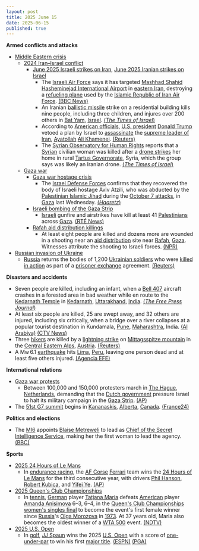 ```yaml
---
layout: post
title: 2025 June 15
date: 2025-06-15
published: true
---
```



**Armed conflicts and attacks**

* [Middle Eastern crisis](https://en.wikipedia.org/wiki/Middle_Eastern_crisis_%282023%E2%80%93present%29 "Middle Eastern crisis (2023–present)")
  + [2024 Iran–Israel conflict](https://en.wikipedia.org/wiki/2024_Iran%E2%80%93Israel_conflict "2024 Iran–Israel conflict")
    - [June 2025 Israeli strikes on Iran](https://en.wikipedia.org/wiki/June_2025_Israeli_strikes_on_Iran "June 2025 Israeli strikes on Iran"), [June 2025 Iranian strikes on Israel](https://en.wikipedia.org/wiki/June_2025_Iranian_strikes_on_Israel "June 2025 Iranian strikes on Israel")
      * The [Israeli Air Force](https://en.wikipedia.org/wiki/Israeli_Air_Force "Israeli Air Force") says it has targeted [Mashhad Shahid Hasheminejad International Airport](https://en.wikipedia.org/wiki/Mashhad_Shahid_Hasheminejad_International_Airport "Mashhad Shahid Hasheminejad International Airport") in [eastern Iran](https://en.wikipedia.org/wiki/Eastern_Iran "Eastern Iran"), destroying a [refueling plane](https://en.wikipedia.org/wiki/Aerial_refueling "Aerial refueling") used by the [Islamic Republic of Iran Air Force](https://en.wikipedia.org/wiki/Islamic_Republic_of_Iran_Air_Force "Islamic Republic of Iran Air Force"). [(BBC News)](https://www.bbc.co.uk/news/live/c2kqkd03xn5t)
      * An Iranian [ballistic missile](https://en.wikipedia.org/wiki/Ballistic_missile "Ballistic missile") strike on a residential building kills nine people, including three children, and injures over 200 others in [Bat Yam](https://en.wikipedia.org/wiki/Bat_Yam "Bat Yam"), [Israel](https://en.wikipedia.org/wiki/Israel "Israel"). [(*The Times of Israel*)](https://www.timesofisrael.com/6-dead-including-2-children-in-iranian-missile-strike-on-bat-yam-apartment-building/)
      * According to [American officials](https://en.wikipedia.org/wiki/United_States_government "United States government"), [U.S. president](https://en.wikipedia.org/wiki/President_of_the_United_States "President of the United States") [Donald Trump](https://en.wikipedia.org/wiki/Donald_Trump "Donald Trump") vetoed a plan by Israel to [assassinate](https://en.wikipedia.org/wiki/Assassination "Assassination") the [supreme leader of Iran](https://en.wikipedia.org/wiki/Supreme_leader_of_Iran "Supreme leader of Iran"), [Ayatollah](https://en.wikipedia.org/wiki/Ayatollah "Ayatollah") [Ali Khamenei](https://en.wikipedia.org/wiki/Ali_Khamenei "Ali Khamenei"). [(Reuters)](https://www.reuters.com/world/middle-east/trump-vetoed-an-israeli-plan-kill-irans-supreme-leader-us-officials-say-2025-06-15/)
      * The [Syrian Observatory for Human Rights](https://en.wikipedia.org/wiki/Syrian_Observatory_for_Human_Rights "Syrian Observatory for Human Rights") reports that a [Syrian](https://en.wikipedia.org/wiki/Syria "Syria") civilian woman was killed after a [drone strikes](https://en.wikipedia.org/wiki/Drone_warfare "Drone warfare") her home in rural [Tartus Governorate](https://en.wikipedia.org/wiki/Tartus_Governorate "Tartus Governorate"), Syria, which the group says was likely an Iranian drone. [(*The Times of Israel*)](https://www.timesofisrael.com/liveblog_entry/rights-group-says-woman-killed-in-western-syria-likely-by-iranian-drone/)
  + [Gaza war](https://en.wikipedia.org/wiki/Gaza_war "Gaza war")
    - [Gaza war hostage crisis](https://en.wikipedia.org/wiki/Gaza_war_hostage_crisis "Gaza war hostage crisis")
      * The [Israel Defense Forces](https://en.wikipedia.org/wiki/Israel_Defense_Forces "Israel Defense Forces") confirms that they recovered the body of Israeli hostage Aviv Atzili, who was abducted by the [Palestinian Islamic Jihad](https://en.wikipedia.org/wiki/Palestinian_Islamic_Jihad "Palestinian Islamic Jihad") during the [October 7 attacks](https://en.wikipedia.org/wiki/October_7_attacks "October 7 attacks"), in [Gaza](https://en.wikipedia.org/wiki/Gaza_Strip "Gaza Strip") last Wednesday. [(*Haaretz*)](https://www.haaretz.com/israel-news/2025-06-15/ty-article/.premium/body-of-israeli-hostage-aviv-atzili-recovered-from-gaza-last-week-idf-confirms/00000197-631b-db73-aff7-7b5f32cc0000)
    - [Israeli bombing of the Gaza Strip](https://en.wikipedia.org/wiki/Israeli_bombing_of_the_Gaza_Strip "Israeli bombing of the Gaza Strip")
      * [Israeli](https://en.wikipedia.org/wiki/Israel "Israel") gunfire and airstrikes have kill at least 41 [Palestinians](https://en.wikipedia.org/wiki/Palestinians "Palestinians") across [Gaza](https://en.wikipedia.org/wiki/Gaza_Strip "Gaza Strip"). [(RTÉ News)](https://www.rte.ie/news/middle-east/2025/0615/1518606-israel-gaza-strikes/)
    - [Rafah aid distribution killings](https://en.wikipedia.org/wiki/Rafah_aid_distribution_killings "Rafah aid distribution killings")
      * At least eight people are killed and dozens more are wounded in a shooting near an [aid distribution](https://en.wikipedia.org/wiki/Humanitarian_aid "Humanitarian aid") site near [Rafah](https://en.wikipedia.org/wiki/Rafah "Rafah"), [Gaza](https://en.wikipedia.org/wiki/Gaza_Strip "Gaza Strip"). Witnesses attribute the shooting to Israeli forces. [(NPR)](https://www.npr.org/2025/06/15/nx-s1-5434274/at-least-8-dead-in-shooting-near-israeli-and-us-supported-aid-sites-in-gaza)
* [Russian invasion of Ukraine](https://en.wikipedia.org/wiki/Russian_invasion_of_Ukraine "Russian invasion of Ukraine")
  + [Russia](https://en.wikipedia.org/wiki/Russia "Russia") returns the bodies of 1,200 [Ukrainian soldiers](https://en.wikipedia.org/wiki/Armed_Forces_of_Ukraine "Armed Forces of Ukraine") who were [killed in action](https://en.wikipedia.org/wiki/Killed_in_action "Killed in action") as part of a [prisoner exchange](https://en.wikipedia.org/wiki/Prisoner_exchange "Prisoner exchange") agreement. [(Reuters)](https://www.reuters.com/world/europe/russia-has-handed-over-another-1200-bodies-ukrainian-soldiers-russian-state-news-2025-06-15/)

**Disasters and accidents**

* Seven people are killed, including an infant, when a [Bell 407](https://en.wikipedia.org/wiki/Bell_407 "Bell 407") aircraft crashes in a forested area in bad weather while en route to the [Kedarnath Temple](https://en.wikipedia.org/wiki/Kedarnath_Temple "Kedarnath Temple") in [Kedarnath](https://en.wikipedia.org/wiki/Kedarnath "Kedarnath"), [Uttarakhand](https://en.wikipedia.org/wiki/Uttarakhand "Uttarakhand"), [India](https://en.wikipedia.org/wiki/India "India"). [(*The Free Press Journal*)](https://www.freepressjournal.in/india/uttarakhand-helicopter-crash-7-killed-including-infant-as-chopper-crashes-near-kedarnath-route-terrifying-visuals-surface)
* At least six people are killed, 25 are swept away, and 32 others are injured, including six critically, when a bridge over a river collapses at a popular tourist destination in Kundamala, [Pune](https://en.wikipedia.org/wiki/Pune "Pune"), [Maharashtra](https://en.wikipedia.org/wiki/Maharashtra "Maharashtra"), India. [(Al Arabiya)](https://english.alarabiya.net/News/world/2025/06/15/six-killed-25-swept-away-after-bridge-collapse-in-india-s-pune) [(CTV News)](https://www.ctvnews.ca/world/article/2-killed-and-32-injured-after-a-bridge-collapses-at-a-tourist-destination-in-western-india/)
* Three [hikers](https://en.wikipedia.org/wiki/Hiking "Hiking") are killed by a [lightning strike](https://en.wikipedia.org/wiki/Lightning_strike "Lightning strike") on [Mittagsspitze mountain](https://en.wikipedia.org/wiki/Tschaggunser_Mittagspitze "Tschaggunser Mittagspitze") in the [Central Eastern Alps](https://en.wikipedia.org/wiki/Central_Eastern_Alps "Central Eastern Alps"), [Austria](https://en.wikipedia.org/wiki/Austria "Austria"). [(Reuters)](https://www.reuters.com/world/three-hikers-killed-by-lightning-strike-austrian-alps-2025-06-16/)
* A Mw 6.1 [earthquake](https://en.wikipedia.org/wiki/Earthquake "Earthquake") hits [Lima](https://en.wikipedia.org/wiki/Lima "Lima"), [Peru](https://en.wikipedia.org/wiki/Peru "Peru"), leaving one person dead and at least five others injured. [(Agencia EFE)](https://efe.com/mundo/2025-06-15/peru-terremoto-lima-callao/)

**International relations**

* [Gaza war protests](https://en.wikipedia.org/wiki/Gaza_war_protests "Gaza war protests")
  + Between 100,000 and 150,000 protesters march in [The Hague](https://en.wikipedia.org/wiki/The_Hague "The Hague"), [Netherlands](https://en.wikipedia.org/wiki/Netherlands "Netherlands"), demanding that the [Dutch government](https://en.wikipedia.org/wiki/Dutch_government "Dutch government") pressure Israel to halt its military campaign in the [Gaza Strip](https://en.wikipedia.org/wiki/Gaza_Strip "Gaza Strip"). [(AP)](https://apnews.com/article/netherlands-gaza-protest-hague-israel-4976ec568e1b61ad80fd5ab53df5871e)
* The [51st G7 summit](https://en.wikipedia.org/wiki/51st_G7_summit "51st G7 summit") begins in [Kananaskis](https://en.wikipedia.org/wiki/Kananaskis_Improvement_District "Kananaskis Improvement District"), [Alberta](https://en.wikipedia.org/wiki/Alberta "Alberta"), [Canada](https://en.wikipedia.org/wiki/Canada "Canada"). [(France24)](https://www.france24.com/en/americas/20250616-g7-leaders-canada-mideast-tariffs)

**Politics and elections**

* The [MI6](https://en.wikipedia.org/wiki/MI6 "MI6") appoints [Blaise Metreweli](https://en.wikipedia.org/wiki/Blaise_Metreweli "Blaise Metreweli") to lead as [Chief of the Secret Intelligence Service](https://en.wikipedia.org/wiki/Chief_of_the_Secret_Intelligence_Service "Chief of the Secret Intelligence Service"), making her the first woman to lead the agency. [(BBC)](https://www.bbc.com/news/articles/czxyx04dv1wo)

**Sports**

* [2025 24 Hours of Le Mans](https://en.wikipedia.org/wiki/2025_24_Hours_of_Le_Mans "2025 24 Hours of Le Mans")
  + In [endurance racing](https://en.wikipedia.org/wiki/Endurance_racing_%28motorsport%29 "Endurance racing (motorsport)"), the [AF Corse](https://en.wikipedia.org/wiki/AF_Corse "AF Corse") [Ferrari](https://en.wikipedia.org/wiki/Ferrari "Ferrari") team wins the [24 Hours of Le Mans](https://en.wikipedia.org/wiki/24_Hours_of_Le_Mans "24 Hours of Le Mans") for the third consecutive year, with drivers [Phil Hanson](https://en.wikipedia.org/wiki/Phil_Hanson_%28racing_driver%29 "Phil Hanson (racing driver)"), [Robert Kubica](https://en.wikipedia.org/wiki/Robert_Kubica "Robert Kubica"), and [Yifei Ye](https://en.wikipedia.org/wiki/Yifei_Ye "Yifei Ye"). [(AP)](https://apnews.com/article/le-mans-ferrari-24-hours-robert-kubica-affc5f1389e85c7bcf4d0d8a794caffb)
* [2025 Queen's Club Championships](https://en.wikipedia.org/wiki/2025_Queen%27s_Club_Championships "2025 Queen's Club Championships")
  + In [tennis](https://en.wikipedia.org/wiki/Tennis "Tennis"), [German](https://en.wikipedia.org/wiki/Tennis_in_Germany "Tennis in Germany") player [Tatjana Maria](https://en.wikipedia.org/wiki/Tatjana_Maria "Tatjana Maria") defeats [American](https://en.wikipedia.org/wiki/Tennis_in_the_United_States "Tennis in the United States") player [Amanda Anisimova](https://en.wikipedia.org/wiki/Amanda_Anisimova "Amanda Anisimova") 6–3, 6–4, in the [Queen's Club Championships](https://en.wikipedia.org/wiki/Queen%27s_Club_Championships "Queen's Club Championships") [women's singles final](https://en.wikipedia.org/wiki/2025_Queen%27s_Club_Championships_%E2%80%93_Women%27s_singles "2025 Queen's Club Championships – Women's singles") to become the event's first female winner since [Russia](https://en.wikipedia.org/wiki/Tennis_in_Russia "Tennis in Russia")'s [Olga Morozova](https://en.wikipedia.org/wiki/Olga_Morozova "Olga Morozova") in [1973](https://en.wikipedia.org/wiki/1973_Queen%27s_Club_Championships "1973 Queen's Club Championships"). At 37 years old, Maria also becomes the oldest winner of a [WTA 500](https://en.wikipedia.org/wiki/WTA_500_tournaments "WTA 500 tournaments") event. [(NDTV)](https://sports.ndtv.com/tennis/qualifier-tatjana-maria-completes-fairytale-run-to-queens-title-8675525)
* [2025 U.S. Open](https://en.wikipedia.org/wiki/2025_U.S._Open_%28golf%29 "2025 U.S. Open (golf)")
  + In [golf](https://en.wikipedia.org/wiki/Golf "Golf"), [JJ Spaun](https://en.wikipedia.org/wiki/JJ_Spaun "JJ Spaun") wins the 2025 [U.S. Open](https://en.wikipedia.org/wiki/U.S._Open_%28golf%29 "U.S. Open (golf)") with a score of [one-under-par](https://en.wikipedia.org/wiki/Par_%28score%29 "Par (score)") to win his first [major title](https://en.wikipedia.org/wiki/Men%27s_major_golf_championships "Men's major golf championships"). [(ESPN)](https://www.espn.com/golf/story/_/id/45520741/jj-spaun-captures-first-major-title-wins-125th-us-open) [(PGA)](https://www.pgatour.com/tournaments/2025/u.s-open/R2025026/leaderboard/player/52215)
